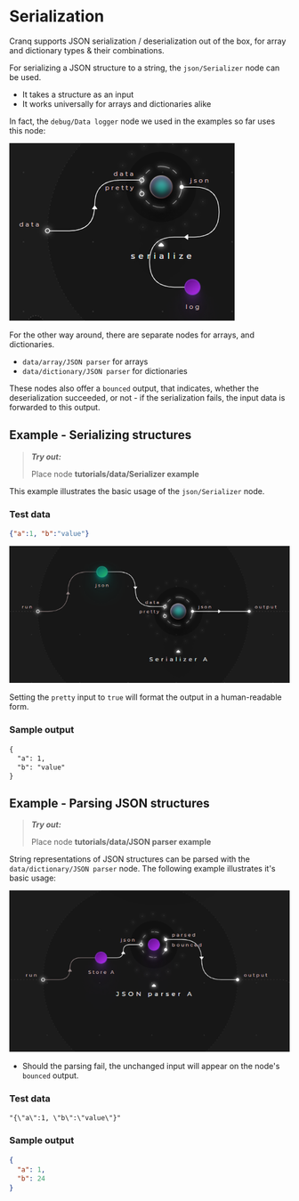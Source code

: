 # Serialization

Cranq supports JSON serialization / deserialization out of the box, for array and dictionary types & their combinations.

For serializing a JSON structure to a string, the ```json/Serializer``` node can be used.
- It takes a structure as an input
- It works universally for arrays and dictionaries alike

In fact, the ```debug/Data logger``` node we used in the examples so far uses this node:

![](images/2021-07-20-14-16-44.png)

For the other way around, there are separate nodes for arrays, and dictionaries.
- ```data/array/JSON parser``` for arrays
- ```data/dictionary/JSON parser``` for dictionaries

These nodes also offer a ```bounced``` output, that indicates, whether the deserialization succeeded, or not - if the serialization fails, the input data is forwarded to this output.

## Example - Serializing structures

> **_Try out:_**
>
> Place node **tutorials/data/Serializer example**

This example illustrates the basic usage of the ```json/Serializer``` node.

### Test data

```json
{"a":1, "b":"value"}
```

![](images/2021-07-20-14-18-21.png)

Setting the ```pretty``` input to ```true``` will format the output in a human-readable form.

### Sample output

```string
{
  "a": 1,
  "b": "value"
}
```

## Example - Parsing JSON structures

> **_Try out:_**
>
> Place node **tutorials/data/JSON parser example**

String representations of JSON structures can be parsed with the ```data/dictionary/JSON parser``` node. The following example illustrates it's basic usage:

![](images/2021-08-03-18-34-01.png)

- Should the parsing fail, the unchanged input will appear on the node's ```bounced``` output.


### Test data

```string
"{\"a\":1, \"b\":\"value\"}"
```

### Sample output

```json
{
  "a": 1,
  "b": 24
}
```